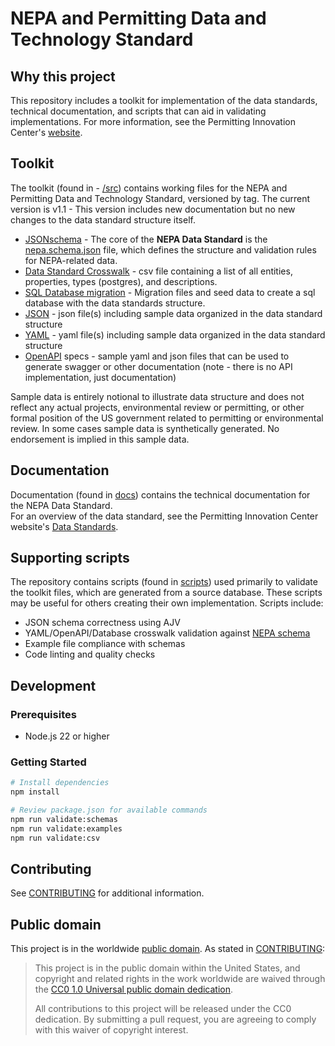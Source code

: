 # NEPA and Permitting Data and Technology Standard

## Why this project

This repository includes a toolkit for implementation of the data standards, technical documentation, and scripts that can aid in validating implementations.  For more information, see the Permitting Innovation Center's [website](https://permitting.innovation.gov).

## Toolkit

The toolkit (found in - [/src](./src)) contains working files for the NEPA and Permitting Data and Technology Standard, versioned by tag.  The current version is v1.1 - This version includes new documentation but no new changes to the data standard structure itself.  

- [JSONschema](./src/jsonschema) - The core of the **NEPA Data Standard** is the [nepa.schema.json](./src/jsonschema/nepa.schema.json) file, which defines the structure and validation rules for NEPA-related data.
- [Data Standard Crosswalk](./src/crosswalk) - csv file containing a list of all entities, properties, types (postgres), and descriptions.
- [SQL Database migration](./src/database) - Migration files and seed data to create a sql database with the data standards structure.
- [JSON](./src/json) - json file(s) including sample data organized in the data standard structure
- [YAML](./src/yaml) - yaml file(s) including sample data organized in the data standard structure
- [OpenAPI](./src/openapi) specs - sample yaml and json files that can be used to generate swagger or other documentation (note - there is no API implementation, just documentation)


Sample data is entirely notional to illustrate data structure and does not reflect any actual projects, environmental review or permitting, or other formal position of the US government related to permitting or environmental review. In some cases sample data is synthetically generated. No endorsement is implied in this sample data.

## Documentation

Documentation (found in [docs](./docs)) contains the technical documentation for the NEPA Data Standard.  
For an overview of the data standard, see the Permitting Innovation Center website's [Data Standards](https://permitting.innovation.gov/resources/data-standard/).  

## Supporting scripts

The repository contains scripts (found in [scripts](./scripts)) used primarily to validate the toolkit files, which are generated from a source database.  These scripts may be useful for others creating their own implementation.  Scripts include:

  - JSON schema correctness using AJV
  - YAML/OpenAPI/Database crosswalk validation against [NEPA schema](./src/jsonschema/nepa.schema.json)
  - Example file compliance with schemas
  - Code linting and quality checks


## Development

### Prerequisites

- Node.js 22 or higher

### Getting Started

```bash
# Install dependencies
npm install

# Review package.json for available commands
npm run validate:schemas
npm run validate:examples
npm run validate:csv
```


## Contributing

See [CONTRIBUTING](CONTRIBUTING.md) for additional information.

## Public domain

This project is in the worldwide [public domain](LICENSE.md). As stated in [CONTRIBUTING](CONTRIBUTING.md):

> This project is in the public domain within the United States, and copyright and related rights in the work worldwide are waived through the [CC0 1.0 Universal public domain dedication](https://creativecommons.org/publicdomain/zero/1.0/).
>
> All contributions to this project will be released under the CC0 dedication. By submitting a pull request, you are agreeing to comply with this waiver of copyright interest.
